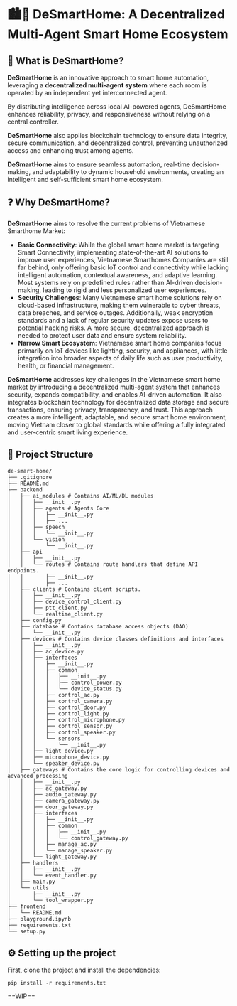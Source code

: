 # 🏙️🤖 DeSmartHome: A Decentralized Multi-Agent Smart Home Ecosystem

## 🤔 What is DeSmartHome?

**DeSmartHome** is an innovative approach to smart home automation, leveraging a **decentralized multi-agent system** where each room is operated by an independent yet interconnected agent. 

By distributing intelligence across local AI-powered agents, DeSmartHome enhances reliability, privacy, and responsiveness without relying on a central controller.

**DeSmartHome** also applies blockchain technology to ensure data integrity, secure communication, and decentralized control, preventing unauthorized access and enhancing trust among agents.

**DeSmartHome** aims to ensure seamless automation, real-time decision-making, and adaptability to dynamic household environments, creating an intelligent and self-sufficient smart home ecosystem.

## ❓ Why DeSmartHome?

**DeSmartHome** aims to resolve the current problems of Vietnamese Smarthome Market:

- **Basic Connectivity**: While the global smart home market is targeting Smart Connectivity, implementing state-of-the-art AI solutions to improve user experiences, Vietnamese Smarthomes Companies are still far behind, only offering basic IoT control and connectivity while lacking intelligent automation, contextual awareness, and adaptive learning. Most systems rely on predefined rules rather than AI-driven decision-making, leading to rigid and less personalized user experiences.
- **Security Challenges**: Many Vietnamese smart home solutions rely on cloud-based infrastructure, making them vulnerable to cyber threats, data breaches, and service outages. Additionally, weak encryption standards and a lack of regular security updates expose users to potential hacking risks. A more secure, decentralized approach is needed to protect user data and ensure system reliability. 
- **Narrow Smart Ecosystem**: Vietnamese smart home companies focus primarily on IoT devices like lighting, security, and appliances, with little integration into broader aspects of daily life such as user productivity, health, or financial management.

**DeSmartHome** addresses key challenges in the Vietnamese smart home market by introducing a decentralized multi-agent system that enhances security, expands compatibility, and enables AI-driven automation. It also integrates blockchain technology for decentralized data storage and secure transactions, ensuring privacy, transparency, and trust. This approach creates a more intelligent, adaptable, and secure smart home environment, moving Vietnam closer to global standards while offering a fully integrated and user-centric smart living experience.

## 📃 Project Structure

```
de-smart-home/
├── .gitignore
├── README.md
├── backend
│   ├── ai_modules # Contains AI/ML/DL modules
│   │   ├── __init__.py
│   │   ├── agents # Agents Core
│   │   │   ├── __init__.py
│   │   │   ├── ...
│   │   ├── speech
│   │   │   └── __init__.py
│   │   └── vision
│   │       └── __init__.py
│   ├── api
│   │   ├── __init__.py
│   │   └── routes # Contains route handlers that define API endpoints. 
│   │       ├── __init__.py
│   │       ├── ...
│   ├── clients # Contains client scripts.
│   │   ├── __init__.py
│   │   ├── device_control_client.py
│   │   ├── ptt_client.py
│   │   └── realtime_client.py
│   ├── config.py
│   ├── database # Contains database access objects (DAO)
│   │   └── __init__.py
│   ├── devices # Contains device classes definitions and interfaces
│   │   ├── __init__.py
│   │   ├── ac_device.py
│   │   ├── interfaces
│   │   │   ├── __init__.py
│   │   │   ├── common
│   │   │   │   ├── __init__.py
│   │   │   │   ├── control_power.py
│   │   │   │   └── device_status.py
│   │   │   ├── control_ac.py
│   │   │   ├── control_camera.py
│   │   │   ├── control_door.py
│   │   │   ├── control_light.py
│   │   │   ├── control_microphone.py
│   │   │   ├── control_sensor.py
│   │   │   ├── control_speaker.py
│   │   │   └── sensors
│   │   │       └── __init__.py
│   │   ├── light_device.py
│   │   ├── microphone_device.py
│   │   └── speaker_device.py
│   ├── gateways # Contains the core logic for controlling devices and advanced processing
│   │   ├── __init__.py
│   │   ├── ac_gateway.py
│   │   ├── audio_gateway.py
│   │   ├── camera_gateway.py
│   │   ├── door_gateway.py
│   │   ├── interfaces
│   │   │   ├── __init__.py
│   │   │   ├── common
│   │   │   │   ├── __init__.py
│   │   │   │   └── control_gateway.py
│   │   │   ├── manage_ac.py
│   │   │   └── manage_speaker.py
│   │   └── light_gateway.py
│   ├── handlers
│   │   ├── __init__.py
│   │   └── event_handler.py
│   ├── main.py
│   └── utils
│       ├── __init__.py
│       └── tool_wrapper.py
├── frontend
│   └── README.md
├── playground.ipynb
├── requirements.txt
└── setup.py
```

## ⚙️ Setting up the project

First, clone the project and install the dependencies:
```
pip install -r requirements.txt
```
==WIP==
